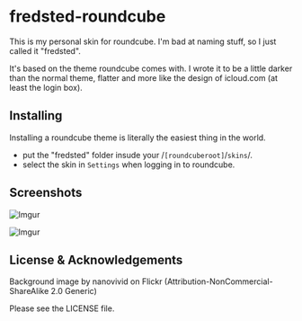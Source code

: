 # fredsted-roundcube

This is my personal skin for roundcube. I'm bad at naming stuff, so I just called it "fredsted".

It's based on the theme roundcube comes with. I wrote it to be a little darker than the normal theme, flatter and more like the design of icloud.com (at least the login box).

## Installing

Installing a roundcube theme is literally the easiest thing in the world.

* put the "fredsted" folder insude your /`[roundcuberoot]`/`skins`/.
* select the skin in `Settings` when logging in to roundcube.

## Screenshots

![Imgur](http://filedump.fredsted.me/frstd-rc-10-2.png)

![Imgur](http://filedump.fredsted.me/frstd-rc-10-1.png)

## License & Acknowledgements

Background image by nanovivid on Flickr (Attribution-NonCommercial-ShareAlike 2.0 Generic)

Please see the LICENSE file.
